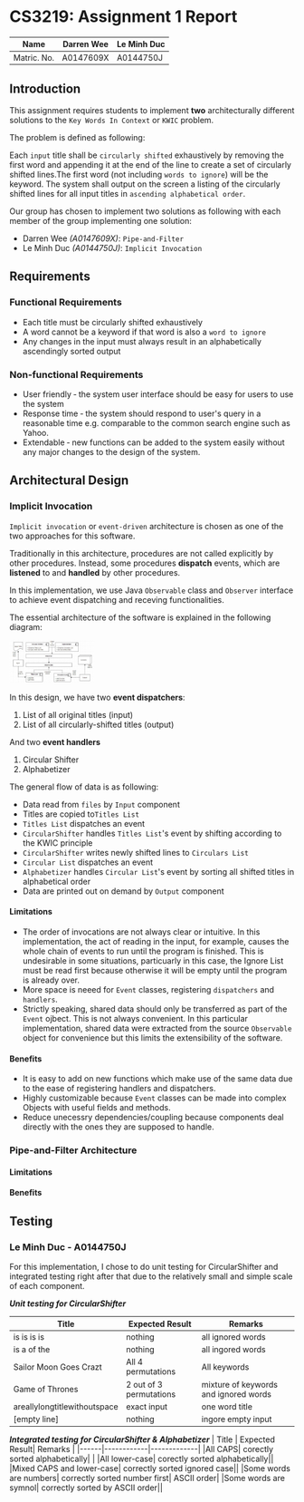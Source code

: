 # CS3219: Assignment 1 Report
| Name | Darren Wee | Le Minh Duc |
|------|------------|-------------|
|Matric. No. | A0147609X | A0144750J |

<!-- 
1. Introduction
up to 1 paragraph about the assignment. Specify who has done which implementation
2. Requirements
Specify functional and non‐functional requirements against which you design and implement.
Refer to lecture material of first two lectures to get information on requirement specification.  
3. Architectural Design
Include a short description of the designs you have selected (or modified) to implement.
Illustrate it using one or more diagrams e.g component diagram, class diagram. Use any
diagramming notation you are familiar with.  Label your diagrams appropriately.  
4. Limitation & Benefits of Selected Designs
State limitation and benefits of the design you implemented.
5. Any other information
e.g. testing method you followed or test cases you designed or any other information  
-->

## Introduction
This assignment requires students to implement **two** architecturally different solutions to the `Key Words In Context` or `KWIC` problem.

The problem is defined as following: 

Each `input` title shall be `circularly shifted` exhaustively by removing the first word and appending it at the end of the line to create a set of circularly shifted lines.The first word (not including `words to ignore`) will be the keyword. The system shall output on the screen a listing of the circularly shifted lines for all input titles in `ascending alphabetical order`.

Our group has chosen to implement two solutions as following with each member of the group implementing one solution:
- Darren Wee *(A0147609X)*: `Pipe-and-Filter`
- Le Minh Duc *(A0144750J)*: `Implicit Invocation`

## Requirements
### Functional Requirements
- Each title must be circularly shifted exhaustively 
- A word cannot be a keyword if that word is also a `word to ignore`
- Any changes in the input must always result in an alphabetically ascendingly sorted output

### Non-functional Requirements
- User friendly ‐  the system user interface should be easy for users to use the system
- Response time ‐  the system should respond to user's query in a reasonable time e.g. comparable to the common search engine such as Yahoo.
- Extendable  ‐  new functions can be added to the system easily without any major changes to the design of the system.

## Architectural Design
### Implicit Invocation
`Implicit invocation` or `event-driven` architecture is chosen as one of the two approaches for this software.

Traditionally in this architecture, procedures are not called explicitly by other procedures. Instead, some procedures **dispatch** events, which are **listened** to and **handled** by other procedures.

In this implementation, we use Java `Observable` class and `Observer` interface to achieve event dispatching and receving functionalities.

The essential architecture of the software is explained in the following diagram:

<img src="documents/ImplicitInvocationArchitecture.jpg" width="150"><br>

In this design, we have two **event dispatchers**:
1. List of all original titles (input)
2. List of all circularly-shifted titles (output)

And two **event handlers**
1. Circular Shifter
2. Alphabetizer

The general flow of data is as following:
- Data read from `files` by `Input` component
- Titles are copied to`Titles List`
- `Titles List` dispatches an event
- `CircularShifter` handles `Titles List`'s event by shifting according to the KWIC principle
- `CircularShifter` writes newly shifted lines to `Circulars List`
- `Circular List` dispatches an event
- `Alphabetizer` handles `Circular List`'s event by sorting all shifted titles in alphabetical order
- Data are printed out on demand by `Output` component
#### Limitations
- The order of invocations are not always clear or intuitive. In this implementation, the act of reading in the input, for example, causes the whole chain of events to run until the program is finished. This is undesirable in some situations, particuarly in this case, the Ignore List must be read first because otherwise it will be empty until the program is already over.
- More space is neeed for `Event` classes, registering `dispatchers` and `handlers`.
- Strictly speaking, shared data should only be transferred as part of the `Event` ojbect. This is not always convenient. In this particular implementation, shared data were extracted from the source `Observable` object for convenience but this limits the extensibility of the software.
#### Benefits
- It is easy to add on new functions which make use of the same data due to the ease of registering handlers and dispatchers.
- Highly customizable because `Event` classes can be made into complex Objects with useful fields and methods.
- Reduce unecessry dependencies/coupling because components deal directly with the ones they are supposed to handle.
### Pipe-and-Filter Architecture
#### Limitations
#### Benefits

## Testing
### Le Minh Duc - A0144750J
For this implementation, I chose to do unit testing for CircularShifter and integrated testing right after that due to the relatively small and simple scale of each component.

***Unit testing for CircularShifter***

| Title | Expected Result| Remarks |
|------|------------|-------------|
|is is is is | nothing | all ignored words |
|is a of the| nothing| all ingored words|
|Sailor Moon Goes Crazt| All 4 permutations| All keywords|
|Game of Thrones| 2 out of 3 permutations|mixture of keywords and ignored words|
|areallylongtitlewithoutspace| exact input| one word title|
|[empty line]| nothing| ingore empty input|

***Integrated testing for CircularShifter & Alphabetizer***
| Title | Expected Result| Remarks |
|------|------------|-------------|
|All CAPS| corectly sorted alphabetically| |
|All lower-case| corectly sorted alphabetically||
|Mixed CAPS and lower-case| correctly sorted ignored case||
|Some words are numbers| correctly sorted number first| ASCII order|
|Some words are symnol| correctly sorted by ASCII order||
